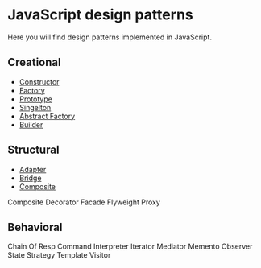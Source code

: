 # JavaScript design patterns 

Here you will find design patterns implemented in JavaScript. 

## Creational

* [Constructor](creational/constructor.js) 
* [Factory](creational/factory.js) 
* [Prototype](creational/prototype.js) 
* [Singelton](creational/singelton.js) 
* [Abstract Factory](creational/abstract-factory.js) 
* [Builder](creational/bulider.js)


## Structural

* [Adapter](structural/adapter.js) 
* [Bridge](structural/bridge.js) 
* [Composite](structural/composite.js) 

Composite
Decorator
Facade
Flyweight
Proxy

## Behavioral

Chain Of Resp
Command
Interpreter
Iterator
Mediator
Memento
Observer
State
Strategy
Template
Visitor


